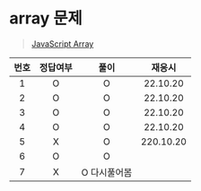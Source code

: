 # array 문제

> [JavaScript Array](../../../theory/array.md)

| 번호 | 정답여부 |     풀이     |  재응시   |
| :--: | :------: | :----------: | :-------: |
|  1   |    O     |      O       | 22.10.20  |
|  2   |    O     |      O       | 22.10.20  |
|  3   |    O     |      O       | 22.10.20  |
|  4   |    O     |      O       | 22.10.20  |
|  5   |    X     |      O       | 220.10.20 |
|  6   |    O     |      O       |
|  7   |    X     | O 다시풀어봄 |
